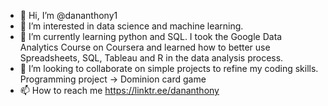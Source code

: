 - 👋 Hi, I’m @dananthony1
- 👀 I’m interested in data science and machine learning.
- 🌱 I’m currently learning python and SQL. I took the Google Data Analytics Course on Coursera and learned how to better use Spreadsheets, SQL, Tableau and R in the data analysis process.
- 💞️ I’m looking to collaborate on simple projects to refine my coding skills. Programming project -> Dominion card game
- 📫 How to reach me https://linktr.ee/dananthony

<!---
dananthony1/dananthony1 is a ✨ special ✨ repository because its `README.md` (this file) appears on your GitHub profile.
You can click the Preview link to take a look at your changes.
--->
